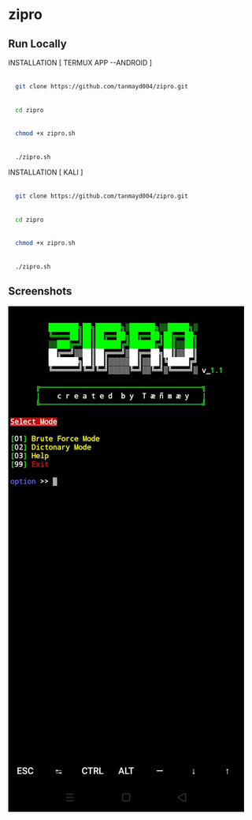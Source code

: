 # zipro
## Run Locally

INSTALLATION [ TERMUX APP --ANDROID ]

```bash

  git clone https://github.com/tanmayd004/zipro.git

```

```bash

  cd zipro

```

```bash

  chmod +x zipro.sh

```

```bash

  ./zipro.sh

```

INSTALLATION [ KALI ]

  

```bash

  git clone https://github.com/tanmayd004/zipro.git

```

```bash

  cd zipro

```

```bash

  chmod +x zipro.sh

```

```bash

  ./zipro.sh

```
## Screenshots

![App Screenshot](https://github.com/tanmayd004/zipro/blob/243386bc07ecc180282f41a9f31202c4e4e86ebb/zipro.png)


